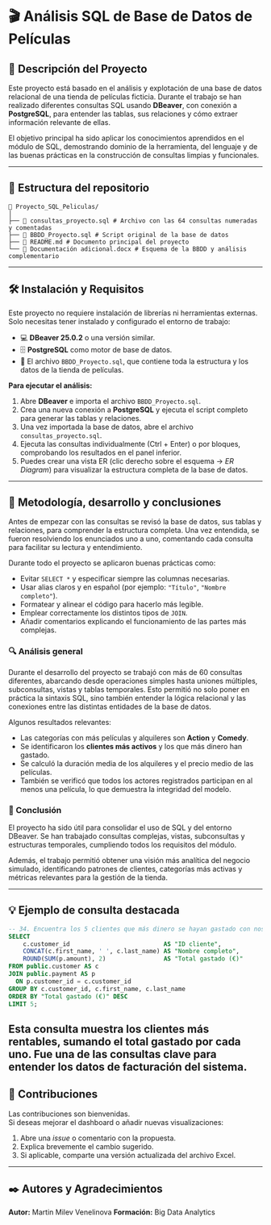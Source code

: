 # 🎬 Análisis SQL de Base de Datos de Películas

## 📖 Descripción del Proyecto
Este proyecto está basado en el análisis y explotación de una base de datos relacional de una tienda de películas ficticia.
Durante el trabajo se han realizado diferentes consultas SQL usando **DBeaver**, con conexión a **PostgreSQL**, para entender las tablas, sus relaciones y cómo extraer información relevante de ellas.

El objetivo principal ha sido aplicar los conocimientos aprendidos en el módulo de SQL, demostrando dominio de la herramienta, del lenguaje y de las buenas prácticas en la construcción de consultas limpias y funcionales.

---

## 📂 Estructura del repositorio

```
📁 Proyecto_SQL_Peliculas/
│
├── 📜 consultas_proyecto.sql # Archivo con las 64 consultas numeradas y comentadas
├── 📜 BBDD_Proyecto.sql # Script original de la base de datos
├── 🧾 README.md # Documento principal del proyecto
└── 📄 Documentación adicional.docx # Esquema de la BBDD y análisis complementario
```

---

## 🛠️ Instalación y Requisitos

Este proyecto no requiere instalación de librerías ni herramientas externas.  
Solo necesitas tener instalado y configurado el entorno de trabajo:

- 💻 **DBeaver 25.0.2** o una versión similar.  
- 🗄️ **PostgreSQL** como motor de base de datos.  
- 🧰 El archivo `BBDD_Proyecto.sql`, que contiene toda la estructura y los datos de la tienda de películas.

**Para ejecutar el análisis:**
1. Abre **DBeaver** e importa el archivo `BBDD_Proyecto.sql`.  
2. Crea una nueva conexión a **PostgreSQL** y ejecuta el script completo para generar las tablas y relaciones.  
3. Una vez importada la base de datos, abre el archivo `consultas_proyecto.sql`.  
4. Ejecuta las consultas individualmente (Ctrl + Enter) o por bloques, comprobando los resultados en el panel inferior.  
5. Puedes crear una vista ER (clic derecho sobre el esquema → *ER Diagram*) para visualizar la estructura completa de la base de datos.

---

## 🧠 Metodología, desarrollo y conclusiones
Antes de empezar con las consultas se revisó la base de datos, sus tablas y relaciones, para comprender la estructura completa.
Una vez entendida, se fueron resolviendo los enunciados uno a uno, comentando cada consulta para facilitar su lectura y entendimiento.

Durante todo el proyecto se aplicaron buenas prácticas como:
- Evitar `SELECT *` y especificar siempre las columnas necesarias.
- Usar alias claros y en español (por ejemplo: `"Título"`, `"Nombre completo"`).
- Formatear y alinear el código para hacerlo más legible.
- Emplear correctamente los distintos tipos de `JOIN`.
- Añadir comentarios explicando el funcionamiento de las partes más complejas.

### 🔍 Análisis general
Durante el desarrollo del proyecto se trabajó con más de 60 consultas diferentes, abarcando desde operaciones simples hasta uniones múltiples, subconsultas, vistas y tablas temporales.
Esto permitió no solo poner en práctica la sintaxis SQL, sino también entender la lógica relacional y las conexiones entre las distintas entidades de la base de datos.

Algunos resultados relevantes:
- Las categorías con más películas y alquileres son **Action** y **Comedy**.
- Se identificaron los **clientes más activos** y los que más dinero han gastado.
- Se calculó la duración media de los alquileres y el precio medio de las películas.
- También se verificó que todos los actores registrados participan en al menos una película, lo que demuestra la integridad del modelo.

### 🧾 Conclusión
El proyecto ha sido útil para consolidar el uso de SQL y del entorno DBeaver.
Se han trabajado consultas complejas, vistas, subconsultas y estructuras temporales, cumpliendo todos los requisitos del módulo.

Además, el trabajo permitió obtener una visión más analítica del negocio simulado, identificando patrones de clientes, categorías más activas y métricas relevantes para la gestión de la tienda.

---

## 💡 Ejemplo de consulta destacada
```sql
-- 34. Encuentra los 5 clientes que más dinero se hayan gastado con nosotros
SELECT
    c.customer_id                          AS "ID cliente",
    CONCAT(c.first_name, ' ', c.last_name) AS "Nombre completo",
    ROUND(SUM(p.amount), 2)                AS "Total gastado (€)"
FROM public.customer AS c
JOIN public.payment AS p
  ON p.customer_id = c.customer_id
GROUP BY c.customer_id, c.first_name, c.last_name
ORDER BY "Total gastado (€)" DESC
LIMIT 5;
```
Esta consulta muestra los clientes más rentables, sumando el total gastado por cada uno.
Fue una de las consultas clave para entender los datos de facturación del sistema.
---

## 🤝 Contribuciones

Las contribuciones son bienvenidas.  
Si deseas mejorar el dashboard o añadir nuevas visualizaciones:
1. Abre una *issue* o comentario con la propuesta.  
2. Explica brevemente el cambio sugerido.  
3. Si aplicable, comparte una versión actualizada del archivo Excel.  

---

## ✒️ Autores y Agradecimientos

**Autor:** Martin Milev Venelinova
**Formación:** Big Data Analytics  

